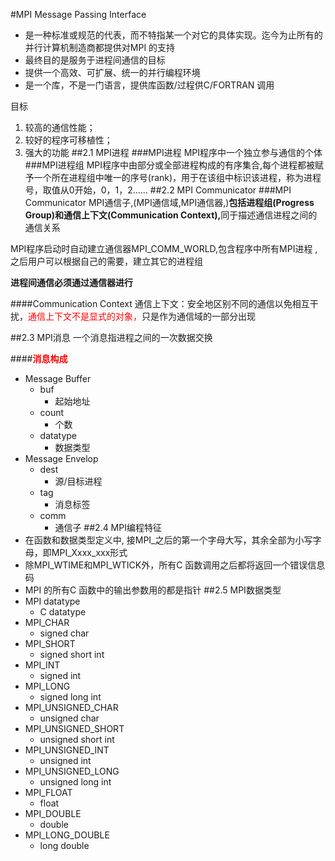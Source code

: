 #MPI
Message Passing Interface

- 是一种标准或规范的代表，而不特指某一个对它的具体实现。迄今为止所有的并行计算机制造商都提供对MPI 的支持
- 最终目的是服务于进程间通信的目标
- 提供一个高效、可扩展、统一的并行编程环境
- 是一个库，不是一门语言，提供库函数/过程供C/FORTRAN 调用

目标

1. 较高的通信性能；
2. 较好的程序可移植性；
3. 强大的功能
##2.1 MPI进程
###MPI进程
MPI程序中一个独立参与通信的个体
###MPI进程组
MPI程序中由部分或全部进程构成的有序集合,每个进程都被赋予一个所在进程组中唯一的序号(rank)，用于在该组中标识该进程，称为进程号，取值从0开始，0，1，2......
##2.2 MPI Communicator
###MPI Communicator
MPI通信子,(MPI通信域,MPI通信器,)<b>包括进程组(Progress Group)和通信上下文(Communication Context),</b>同于描述通信进程之间的通信关系

MPI程序启动时自动建立通信器MPI\_COMM\_WORLD,包含程序中所有MPI进程
,之后用户可以根据自己的需要，建立其它的进程组

<b>进程间通信必须通过通信器进行</b>

####Communication Context
通信上下文：安全地区别不同的通信以免相互干扰，<font color='red'>通信上下文不是显式的对象，</font>只是作为通信域的一部分出现

##2.3 MPI消息
一个消息指进程之间的一次数据交换

####<font color='red'><b>消息构成</b></font>

- Message Buffer
	- buf
		- 起始地址
	- count
		- 个数
	- datatype
		- 数据类型
- Message Envelop
	- dest
		- 源/目标进程
	- tag
		- 消息标签
	- comm
		- 通信子
##2.4 MPI编程特征
- 在函数和数据类型定义中, 接MPI_之后的第一个字母大写，其余全部为小写字母，即MPI_Xxxx_xxx形式
- 除MPI_WTIME和MPI_WTICK外，所有C 函数调用之后都将返回一个错误信息码
- MPI 的所有C 函数中的输出参数用的都是指针
##2.5 MPI数据类型
- MPI datatype			
	- C datatype	
- MPI_CHAR				
	- signed char	
- MPI_SHORT				
	- signed short int	
- MPI_INT				
	- signed int	
- MPI_LONG				
	- signed long int	
- MPI_UNSIGNED_CHAR		
	- unsigned char	
- MPI_UNSIGNED_SHORT		
	- unsigned short int	
- MPI_UNSIGNED_INT		
	- unsigned int	
- MPI_UNSIGNED_LONG		
	- unsigned long int	
- MPI_FLOAT				
	- float	
- MPI_DOUBLE			
	- double	
- MPI_LONG_DOUBLE		
	- long double	

